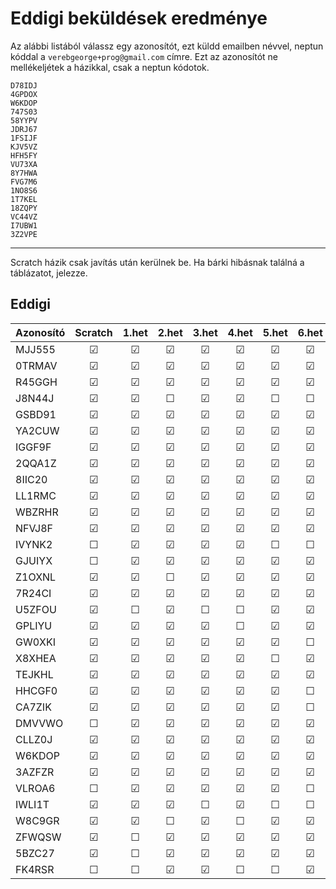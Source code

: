 # Eddigi beküldések eredménye

Az alábbi listából válassz egy azonosítót, ezt küldd emailben névvel, neptun kóddal a `verebgeorge+prog@gmail.com` címre.
Ezt az azonosítót ne mellékeljétek a házikkal, csak a neptun kódotok.
```
D78IDJ
4GPDOX
W6KDOP
747S03
58YYPV
JDRJ67
1FSIJF
KJV5VZ
HFH5FY
VU73XA
8Y7HWA
FVG7M6
1NO8S6
1T7KEL
18ZQPY
VC44VZ
I7UBW1
3Z2VPE
```

--- 
Scratch házik csak javítás után kerülnek be.
Ha bárki hibásnak találná a táblázatot, jelezze.

## Eddigi
| Azonosító | Scratch | 1.het | 2.het | 3.het | 4.het | 5.het | 6.het | 7.het | 8.het | 9.het | 10.het |   ZH   |  Védés  |
| --------  | :-----: | :---: | :---: | :---: | :---: | :---: | :---: | :---: | :---: | :---: | :---:  | :---:  |  :---:  |
|  MJJ555   | &#9745; |&#9745;|&#9745;|&#9745;|&#9745;|&#9745;|&#9745;|&#9745;|&#9745;|&#9745;|&#9744; | 2 | &#9744; |
|  0TRMAV   | &#9745; |&#9745;|&#9745;|&#9745;|&#9745;|&#9745;|&#9745;|&#9745;|&#9745;|&#9745;|&#9745; | 3 | &#9744; |
|  R45GGH   | &#9745; |&#9745;|&#9745;|&#9745;|&#9745;|&#9745;|&#9745;|&#9745;|&#9744;|&#9744;|&#9745; | 2.5 | &#9744; |
|  J8N44J   | &#9745; |&#9745;|&#9744;|&#9745;|&#9745;|&#9744;|&#9744;|&#9744;|&#9744;|&#9744;|&#9744; | 0 | &#9744; |
|  GSBD91   | &#9745; |&#9745;|&#9745;|&#9745;|&#9745;|&#9745;|&#9745;|&#9745;|&#9745;|&#9745;|&#9745; | 2 | &#9744; |
|  YA2CUW   | &#9745; |&#9745;|&#9745;|&#9745;|&#9745;|&#9745;|&#9745;|&#9745;|&#9745;|&#9745;|&#9745; | 2.75 | &#9744; |
|  IGGF9F   | &#9745; |&#9745;|&#9745;|&#9745;|&#9745;|&#9745;|&#9745;|&#9745;|&#9745;|&#9745;|&#9745; | 2 | &#9744; |
|  2QQA1Z   | &#9745; |&#9745;|&#9745;|&#9745;|&#9745;|&#9745;|&#9745;|&#9745;|&#9745;|&#9745;|&#9744; | 3 | &#9744; |
|  8IIC20   | &#9745; |&#9745;|&#9745;|&#9745;|&#9745;|&#9745;|&#9745;|&#9745;|&#9744;|&#9745;|&#9744; | 2 | &#9744; |
|  LL1RMC   | &#9745; |&#9745;|&#9745;|&#9745;|&#9745;|&#9745;|&#9745;|&#9745;|&#9745;|&#9745;|&#9745; | 3 | &#9744; |
|  WBZRHR   | &#9745; |&#9745;|&#9745;|&#9745;|&#9745;|&#9745;|&#9745;|&#9745;|&#9745;|&#9745;|&#9745; | 3.75 | &#9744; |
|  NFVJ8F   | &#9745; |&#9745;|&#9745;|&#9745;|&#9745;|&#9745;|&#9745;|&#9745;|&#9745;|&#9744;|&#9744; | 3.25 | &#9744; |
|  IVYNK2   | &#9744; |&#9745;|&#9745;|&#9745;|&#9745;|&#9744;|&#9744;|&#9744;|&#9744;|&#9744;|&#9744; | 0 | &#9744; |
|  GJUIYX   | &#9744; |&#9745;|&#9745;|&#9745;|&#9745;|&#9745;|&#9745;|&#9745;|&#9744;|&#9745;|&#9745; | 3.5 | &#9744; |
|  Z1OXNL   | &#9745; |&#9745;|&#9744;|&#9745;|&#9745;|&#9745;|&#9745;|&#9745;|&#9744;|&#9745;|&#9745; | 2 | &#9744; |
|  7R24CI   | &#9745; |&#9745;|&#9745;|&#9745;|&#9745;|&#9745;|&#9745;|&#9745;|&#9744;|&#9744;|&#9745; | 2 | &#9744; |
|  U5ZFOU   | &#9745; |&#9744;|&#9745;|&#9744;|&#9744;|&#9745;|&#9745;|&#9744;|&#9744;|&#9744;|&#9744; | 0 | &#9744; |
|  GPLIYU   | &#9745; |&#9745;|&#9745;|&#9745;|&#9744;|&#9745;|&#9745;|&#9744;|&#9745;|&#9745;|&#9745; | 0.75 | &#9744; |
|  GW0XKI   | &#9745; |&#9745;|&#9745;|&#9745;|&#9745;|&#9745;|&#9744;|&#9745;|&#9745;|&#9745;|&#9745; | 2 | &#9744; |
|  X8XHEA   | &#9745; |&#9745;|&#9745;|&#9745;|&#9745;|&#9744;|&#9745;|&#9745;|&#9744;|&#9745;|&#9744; | 2 | &#9744; |
|  TEJKHL   | &#9745; |&#9745;|&#9745;|&#9745;|&#9745;|&#9745;|&#9745;|&#9745;|&#9745;|&#9744;|&#9745; | 3.5 | &#9744; |
|  HHCGF0   | &#9745; |&#9745;|&#9745;|&#9745;|&#9745;|&#9745;|&#9744;|&#9744;|&#9744;|&#9744;|&#9745; | 3.25 | &#9744; |
|  CA7ZIK   | &#9745; |&#9745;|&#9745;|&#9745;|&#9745;|&#9745;|&#9744;|&#9744;|&#9744;|&#9744;|&#9744; | 0 | &#9744; |
|  DMVVWO   | &#9744; |&#9745;|&#9745;|&#9745;|&#9745;|&#9745;|&#9745;|&#9745;|&#9745;|&#9745;|&#9745; | 3.25 | &#9744; |
|  CLLZ0J   | &#9745; |&#9745;|&#9745;|&#9745;|&#9745;|&#9745;|&#9745;|&#9745;|&#9744;|&#9745;|&#9745; | 2.75 | &#9744; |
|  W6KDOP   | &#9745; |&#9745;|&#9745;|&#9745;|&#9745;|&#9745;|&#9745;|&#9745;|&#9745;|&#9745;|&#9745; | 3 | &#9744; |
|  3AZFZR   | &#9745; |&#9745;|&#9745;|&#9745;|&#9745;|&#9745;|&#9745;|&#9745;|&#9745;|&#9745;|&#9744; | 3.75 | &#9744; |
|  VLROA6   | &#9744; |&#9745;|&#9745;|&#9745;|&#9745;|&#9745;|&#9744;|&#9745;|&#9745;|&#9745;|&#9745; | 2.5 | &#9744; |
|  IWLI1T   | &#9745; |&#9745;|&#9745;|&#9744;|&#9745;|&#9744;|&#9744;|&#9744;|&#9745;|&#9745;|&#9745; | 2.25 | &#9744; |
|  W8C9GR   | &#9745; |&#9745;|&#9744;|&#9745;|&#9744;|&#9745;|&#9745;|&#9745;|&#9745;|&#9744;|&#9745; | 2.25 | &#9744; |
|  ZFWQSW   | &#9745; |&#9744;|&#9745;|&#9745;|&#9745;|&#9745;|&#9745;|&#9745;|&#9744;|&#9744;|&#9745; | 2 | &#9744; |
|  5BZC27   | &#9745; |&#9744;|&#9745;|&#9745;|&#9745;|&#9745;|&#9745;|&#9745;|&#9745;|&#9744;|&#9744; | 3.25 | &#9744; |
|  FK4RSR   | &#9744; |&#9744;|&#9745;|&#9745;|&#9744;|&#9744;|&#9745;|&#9744;|&#9744;|&#9745;|&#9744; | 0.5 | &#9744; |

